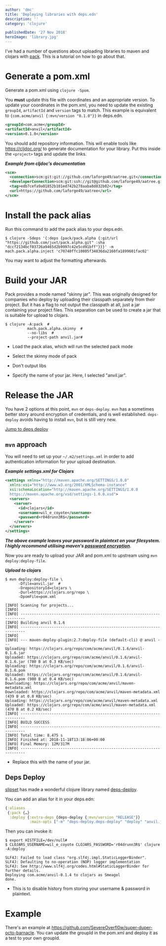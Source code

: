 ```yaml
---
author: 'dmc'
title: 'Deploying libraries with deps.edn'
description: ''
category: 'clojure'

publishedDate: '27 Nov 2018'
heroImage: 'library.jpg'
---
```


I've had a number of questions about uploading libraries to maven and
clojars with [pack](https://github.com/juxt/pack.alpha). This is a
tutorial on how to go about that.

# Generate a pom.xml

Generate a pom.xml using `clojure -Spom`.

You **must** update this file with coordinates and an appropriate
version. To update your coordinates in the pom.xml, you need to update
the existing `groupId`, `artifactId` and `version` tags to match. This
example is equivalent to `{com.acme/anvil {:mvn/version "0.1.0"}}` in
deps.edn.

```xml
<groupId>com.acme</groupId>
<artifactId>anvil</artifactId>
<version>0.1.0</version>
```

You should add repository information. This will enable tools like
<https://cljdoc.org/> to generate documentation for your library. Put
this inside the `<project>` tags and update the links.

**_Example from cljdoc's documentation_**

```xml
<scm>
  <connection>scm:git:git://github.com/laforge49/aatree.git</connection>
  <developerConnection>scm:git:ssh://git@github.com/laforge49/aatree.git</developerConnection>
  <tag>edb7cefa9a01852b101ed742b278aaba8d832b02</tag>
  <url>https://github.com/laforge49/aatree</url>
</scm>
```

# Install the pack alias

Run this command to add the pack alias to your deps.edn.

```shell
$ clojure -Sdeps '{:deps {pack/pack.alpha {:git/url "https://github.com/juxt/pack.alpha.git" :sha "dccf2134bcf03726a9465d2b9997c42e5cd91bff"}}}' -m mach.pack.alpha.inject 'c70740ffc10805f34836da2160fa1899601fac02'
```

You may want to adjust the formatting afterwards.

# Build your JAR

Pack provides a mode named \"skinny jar\". This was originally designed
for companies who deploy by uploading their classpath separately from
their project. But it has a flag to not output the classpath at all,
just a jar containing your project files. This separation can be used to
create a jar that is suitable for upload to clojars.

```shell
$ clojure -A:pack  #
          mach.pack.alpha.skinny  #
          --no-libs  #
          --project-path anvil.jar#
```

- Load the pack alias, which will run the selected pack mode

- Select the skinny mode of pack

- Don't output libs

- Specify the name of your jar. Here, I selected \"anvil.jar\".

# Release the JAR

You have 2 options at this point, `mvn` or `deps-deploy`. `mvn` has a
sometimes better story around encryption of credentials, and is well
established. `deps-deploy` avoids having to install `mvn`, but is still
very new.

[Jump to deps deploy](#deps_deploy)

## `mvn` approach

You will need to set up your `~/.m2/settings.xml` in order to add
authentication information for your upload destination.

**_Example settings.xml for Clojars_**

```xml
<settings xmlns="http://maven.apache.org/SETTINGS/1.0.0"
  xmlns:xsi="http://www.w3.org/2001/XMLSchema-instance"
  xsi:schemaLocation="http://maven.apache.org/SETTINGS/1.0.0
  https://maven.apache.org/xsd/settings-1.0.0.xsd">
  <servers>
    <server>
      <id>clojars</id>
      <username>wil_e_coyote</username>
      <password>r04drunn3R$</password>
    </server>
  </servers>
</settings>
```

**_The above example leaves your password in plaintext on your filesystem.
I highly recommend utilising maven's [password
encryption](https://maven.apache.org/guides/mini/guide-encryption.html)._**

Now you are ready to upload your JAR and pom.xml to upstream using
`mvn deploy:deploy-file`.

**_Upload to clojars_**

```shell
$ mvn deploy:deploy-file \
      -Dfile=anvil.jar  #
      -DrepositoryId=clojars \
      -Durl=https://clojars.org/repo \
      -DpomFile=pom.xml

[INFO] Scanning for projects...
[INFO]
[INFO] ------------------------------------------------------------------------
[INFO] Building anvil 0.1.6
[INFO] ------------------------------------------------------------------------
[INFO]
[INFO] --- maven-deploy-plugin:2.7:deploy-file (default-cli) @ anvil ---
Uploading: https://clojars.org/repo/com/acme/anvil/0.1.6/anvil-0.1.6.jar
Uploaded: https://clojars.org/repo/com/acme/anvil/0.1.6/anvil-0.1.6.jar (780 B at 0.3 KB/sec)
Uploading: https://clojars.org/repo/com/acme/anvil/0.1.6/anvil-0.1.6.pom
Uploaded: https://clojars.org/repo/com/acme/anvil/0.1.6/anvil-0.1.6.pom (980 B at 0.4 KB/sec)
Downloading: https://clojars.org/repo/com/acme/anvil/maven-metadata.xml
Downloaded: https://clojars.org/repo/com/acme/anvil/maven-metadata.xml (439 B at 0.8 KB/sec)
Uploading: https://clojars.org/repo/com/acme/anvil/maven-metadata.xml
Uploaded: https://clojars.org/repo/com/acme/anvil/maven-metadata.xml (470 B at 0.2 KB/sec)
[INFO] ------------------------------------------------------------------------
[INFO] BUILD SUCCESS
[INFO] ------------------------------------------------------------------------
[INFO] Total time: 8.475 s
[INFO] Finished at: 2018-11-18T13:18:06+00:00
[INFO] Final Memory: 12M/317M
[INFO] ------------------------------------------------------------------------
```

- Replace this with the name of your jar.

## Deps Deploy

[slipset](https://github.com/slipset) has made a wonderful clojure
library named [deps-deploy](https://github.com/slipset/deps-deploy).

You can add an alias for it in your deps.edn:

```clojure
{:aliases
 {:pack {…}
  :deploy {:extra-deps {deps-deploy {:mvn/version "RELEASE"}}
           :main-opts ["-m" "deps-deploy.deps-deploy" "deploy" "anvil.jar"]}}
```

Then you can invoke it:

```shell
$ export HISTFILE=/dev/null#
$ CLOJARS_USERNAME=wil_e_coyote CLOJARS_PASSWORD='r04drunn3R$' clojure -A:deploy

SLF4J: Failed to load class "org.slf4j.impl.StaticLoggerBinder".
SLF4J: Defaulting to no-operation (NOP) logger implementation
SLF4J: See http://www.slf4j.org/codes.html#StaticLoggerBinder for further details.
Deploying com.acme/anvil-0.1.4 to clojars as Smeagol
done.
```

- This is to disable history from storing your username & password in
  plaintext.

# Example

There's an example at
<https://github.com/SevereOverfl0w/super-duper-octo-barnacle>. You can
update the groupId in the pom.xml and deploy it as a test to your own
groupId.
